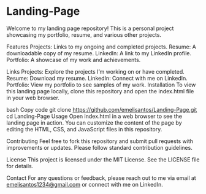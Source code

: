 # Landing-Page

Welcome to my landing page repository! This is a personal project showcasing my portfolio, resume, and various other projects.

Features
Projects: Links to my ongoing and completed projects.
Resume: A downloadable copy of my resume.
LinkedIn: A link to my LinkedIn profile.
Portfolio: A showcase of my work and achievements.

Links
Projects: Explore the projects I’m working on or have completed.
Resume: Download my resume.
LinkedIn: Connect with me on LinkedIn.
Portfolio: View my portfolio to see samples of my work.
Installation
To view this landing page locally, clone this repository and open the index.html file in your web browser.

bash
Copy code
git clone https://github.com/emelisantos/Landing-Page.git
cd Landing-Page
Usage
Open index.html in a web browser to see the landing page in action. You can customize the content of the page by editing the HTML, CSS, and JavaScript files in this repository.

Contributing
Feel free to fork this repository and submit pull requests with improvements or updates. Please follow standard contribution guidelines.

License
This project is licensed under the MIT License. See the LICENSE file for details.

Contact
For any questions or feedback, please reach out to me via email at emelisantos1234@gmail.com or connect with me on LinkedIn.
